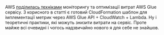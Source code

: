 AWS [поділилась техніками](https://aws.amazon.com/blogs/big-data/monitor-optimize-cost-glue-spark/) моніторингу та оптимізації витрат AWS Glue сервісу. З корисного в статті є готовий CloudFormation шаблон для імплементації метрик через AWS Glue API + CloudWatch + Lambda. Ну і теоретичні практики, які можуть знизити витрати на сервіс. Проте майже всі очевидні і чогось надзвичайно нового я для себе не знайшов.